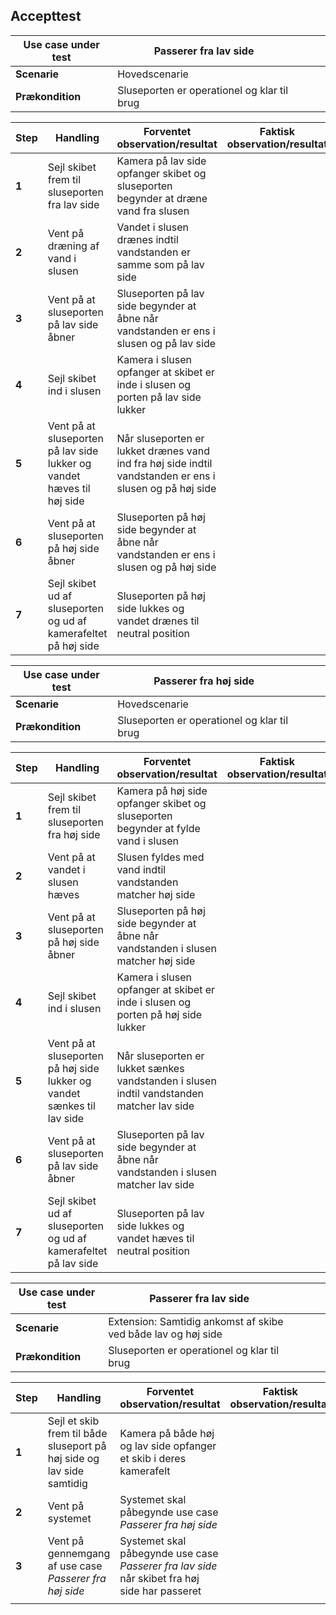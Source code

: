 ## Accepttest

| **Use case under test**   | **Passerer fra lav side**                                                    |                                                                                                          |                                    |               |
| ------------------------- | ------------------------------------------------------------------------- | -------------------------------------------------------------------------------------------------------- | ---------------------------------- | ------------- |
| **Scenarie**              | Hovedscenarie                                                             |                                                                                                          |                                    |               |
| **Prækondition**          | Sluseporten er operationel og klar til brug                               |                                                                                                          |                                    |               |


| **Step**                  | **Handling**                                                              | **Forventet observation/resultat**                                                                       | **Faktisk observation/resultat**   | **OK/FAIL**   |
| ------------------------- | ------------------------------------------------------------------------- | -------------------------------------------------------------------------------------------------------- | ---------------------------------- | ------------- |
| **1**                     | Sejl skibet frem til sluseporten fra lav side                             | Kamera på lav side opfanger skibet og sluseporten begynder at dræne vand fra slusen                      |                                    |               |
| **2**                     | Vent på dræning af vand i slusen                                          | Vandet i slusen drænes indtil vandstanden er samme som på lav side                                       |                                    |               |
| **3**                     | Vent på at sluseporten på lav side åbner                                  | Sluseporten på lav side begynder at åbne når vandstanden er ens i slusen og på lav side                  |                                    |               |
| **4**                     | Sejl skibet ind i slusen                                                  | Kamera i slusen opfanger at skibet er inde i slusen og porten på lav side lukker                         |                                    |               |
| **5**                     | Vent på at sluseporten på lav side lukker og vandet hæves til høj side    | Når sluseporten er lukket drænes vand ind fra høj side indtil vandstanden er ens i slusen og på høj side |                                    |               |
| **6**                     | Vent på at sluseporten på høj side åbner                                  | Sluseporten på høj side begynder at åbne når vandstanden er ens i slusen og på høj side                  |                                    |               |
| **7**                     | Sejl skibet ud af sluseporten og ud af kamerafeltet på høj side           | Sluseporten på høj side lukkes og vandet drænes til neutral position                                     |                                    |               |


| **Use case under test**   | **Passerer fra høj side**                                                     |                                                                                                          |                                    |               |
| ------------------------- | ------------------------------------------------------------------------- | -------------------------------------------------------------------------------------------------------- | ---------------------------------- | ------------- |
| **Scenarie**              | Hovedscenarie                                                             |                                                                                                          |                                    |               |
| **Prækondition**          | Sluseporten er operationel og klar til brug                               |                                                                                                          |                                    |               |


| **Step**                  | **Handling**                                                              | **Forventet observation/resultat**                                                                       | **Faktisk observation/resultat**   | **OK/FAIL**   |
| ------------------------- | ------------------------------------------------------------------------- | -------------------------------------------------------------------------------------------------------- | ---------------------------------- | ------------- |
| **1**                     | Sejl skibet frem til sluseporten fra høj side                             | Kamera på høj side opfanger skibet og sluseporten begynder at fylde vand i slusen                        |                                    |               |
| **2**                     | Vent på at vandet i slusen hæves                                          | Slusen fyldes med vand indtil vandstanden matcher høj side                                               |                                    |               |
| **3**                     | Vent på at sluseporten på høj side åbner                                  | Sluseporten på høj side begynder at åbne når vandstanden i slusen matcher høj side                       |                                    |               |
| **4**                     | Sejl skibet ind i slusen                                                  | Kamera i slusen opfanger at skibet er inde i slusen og porten på høj side lukker                         |                                    |               |
| **5**                     | Vent på at sluseporten på høj side lukker og vandet sænkes til lav side   | Når sluseporten er lukket sænkes vandstanden i slusen indtil vandstanden matcher lav side                |                                    |               |
| **6**                     | Vent på at sluseporten på lav side åbner                                  | Sluseporten på lav side begynder at åbne når vandstanden i slusen matcher lav side                       |                                    |               |
| **7**                     | Sejl skibet ud af sluseporten og ud af kamerafeltet på lav side           | Sluseporten på lav side lukkes og vandet hæves til neutral position                                      |                                    |               |


| **Use case under test**   | **Passerer fra lav side**                                                     |                                                                                                          |                                    |               |
| ------------------------- | ------------------------------------------------------------------------- | -------------------------------------------------------------------------------------------------------- | ---------------------------------- | ------------- |
| **Scenarie**              | Extension: Samtidig ankomst af skibe ved både lav og høj side             |                                                                                                          |                                    |               |
| **Prækondition**          | Sluseporten er operationel og klar til brug                               |                                                                                                          |                                    |               |


| **Step**                  | **Handling**                                                              | **Forventet observation/resultat**                                                                       | **Faktisk observation/resultat**   | **OK/FAIL**   |
| ------------------------- | ------------------------------------------------------------------------- | -------------------------------------------------------------------------------------------------------- | ---------------------------------- | ------------- |
| **1**                     | Sejl et skib frem til både sluseport på høj side og lav side samtidig     | Kamera på både høj og lav side opfanger et skib i deres kamerafelt                                       |                                    |               |
| **2**                     | Vent på systemet                                                          | Systemet skal påbegynde use case _Passerer fra høj side_                                                 |                                    |               |
| **3**                     | Vent på gennemgang af use case _Passerer fra høj side_                    | Systemet skal påbegynde use case _Passerer fra lav side_ når skibet fra høj side har passeret            |                                    |               |
|                           |                                                                           |                                                                                                          |                                    |               |
